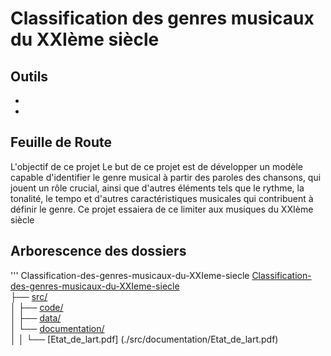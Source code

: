 # Classification des genres musicaux du XXIème siècle

## Outils

-
-

## Feuille de Route

L'objectif de ce projet Le but de ce projet est de développer un modèle capable d'identifier le genre musical à partir des paroles des chansons, qui jouent un rôle crucial, ainsi que d'autres éléments tels que le rythme, la tonalité, le tempo et d'autres caractéristiques musicales qui contribuent à définir le genre.
Ce projet essaiera de ce limiter aux musiques du XXIème siècle

## Arborescence des dossiers

''' Classification-des-genres-musicaux-du-XXIeme-siecle
[Classification-des-genres-musicaux-du-XXIeme-siecle](PROJET)  
├── [src/](./src/)   
│   ├── [code/](./src/code/)  
│   ├── [data/](./src/data)  
│   └── [documentation/](./src/documentation)  
│   │   └── [Etat_de_lart.pdf] (./src/documentation/Etat_de_lart.pdf)  






